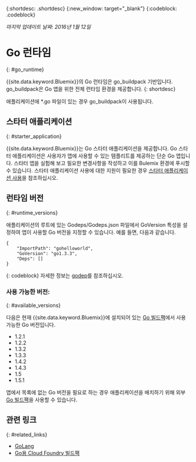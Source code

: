 {:shortdesc: .shortdesc}
{:new_window: target="_blank"}
{:codeblock: .codeblock}

*마지막 업데이트 날짜: 2016년 1월 12일*

# Go 런타임
{: #go_runtime}

{{site.data.keyword.Bluemix}}의 Go 런타임은 go_buildpack 기반입니다.
go_buildpack은 Go 앱을 위한 전체 런타임 환경을 제공합니다.
{: shortdesc}

애플리케이션에 *.go 파일이 있는 경우 go_buildpack이 사용됩니다. 

## 스타터 애플리케이션
{: #starter_application}

{{site.data.keyword.Bluemix}}는 Go 스타터 애플리케이션을 제공합니다. Go 스타터 애플리케이션은 사용자가 앱에 사용할 수 있는 템플리트를 제공하는 단순 Go 앱입니다. 스타터 앱을 실험해 보고 필요한 변경사항을 작성하고 이를 Bulemix 환경에 푸시할 수 있습니다. 스타터 애플리케이션 사용에 대한 지원이 필요한 경우 [스타터 애플리케이션 사용](../../cfapps/starter_app_usage.html)을 참조하십시오. 

## 런타임 버전
{: #runtime_versions}

애플리케이션의 루트에 있는 Godeps/Godeps.json 파일에서 GoVersion 특성을 설정하여 앱이 사용할 Go 버전을 지정할 수 있습니다. 예를 들면, 다음과 같습니다. 

```
{
	"ImportPath": "gohelloworld",
	"GoVersion": "go1.3.3",
	"Deps": []
}
```
{: codeblock}
자세한 정보는
[godep](https://github.com/tools/godep)를 참조하십시오.

### 사용 가능한 버전: 
{: #available_versions}

다음은 현재 {{site.data.keyword.Bluemix}}에 설치되어 있는 [Go
빌드팩](https://github.com/cloudfoundry/go-buildpack/releases/tag/v1.6.2)에서 사용 가능한 Go 버전입니다. 

* 1.2.1
* 1.2.2
* 1.3.2
* 1.3.3
* 1.4.2
* 1.4.3
* 1.5
* 1.5.1

앱에서 목록에 없는 Go 버전을 필요로 하는 경우 애플리케이션을 배치하기 위해 외부 [Go 빌드팩](https://github.com/cloudfoundry/go-buildpack.git)을 사용할 수 있습니다. 

## 관련 링크
{: #related_links}
* [GoLang](http://golang.org/)
* [Go용 Cloud Foundry 빌드팩](https://github.com/cloudfoundry/go-buildpack)
